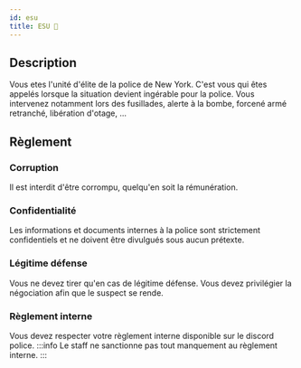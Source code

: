 ```yaml
---
id: esu
title: ESU 🚨
---
```


## Description
Vous etes l'unité d'élite de la police de New York. C'est vous qui êtes appelés lorsque la situation devient ingérable pour la police. Vous intervenez notamment lors des fusillades, alerte à la bombe, forcené armé retranché, libération d'otage, ...

## Règlement

### Corruption
Il est interdit d'être corrompu, quelqu'en soit la rémunération.

### Confidentialité
Les informations et documents internes à la police sont strictement confidentiels et ne doivent être divulgués sous aucun prétexte.

### Légitime défense
Vous ne devez tirer qu'en cas de légitime défense. Vous devez privilégier la négociation afin que le suspect se rende.

### Règlement interne
Vous devez respecter votre règlement interne disponible sur le discord police.
:::info
Le staff ne sanctionne pas tout manquement au règlement interne.
:::